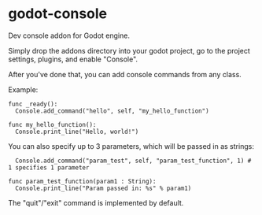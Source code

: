# godot-console
Dev console addon for Godot engine.

Simply drop the addons directory into your godot project, go to the project settings, plugins, and enable "Console".

After you've done that, you can add console commands from any class.

Example:

```
func _ready():
  Console.add_command("hello", self, "my_hello_function")

func my_hello_function():
  Console.print_line("Hello, world!")
```

You can also specify up to 3 parameters, which will be passed in as strings:

```
  Console.add_command("param_test", self, "param_test_function", 1) # 1 specifies 1 parameter

func param_test_function(param1 : String):
  Console.print_line("Param passed in: %s" % param1)
```

The "quit"/"exit" command is implemented by default.
